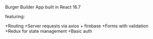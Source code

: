 Burger Builder App built in React 16.7 

featuring:

+Routing
+Server requests via axios + firebase
+Forms with validation 
+Redux for state management
+Basic auth

